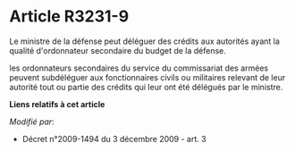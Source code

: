 # Article R3231-9

Le ministre de la défense peut déléguer des crédits aux autorités ayant la qualité d'ordonnateur secondaire du budget de la
défense.

les ordonnateurs secondaires du service du commissariat des armées peuvent subdéléguer aux fonctionnaires civils ou
militaires relevant de leur autorité tout ou partie des crédits qui leur ont été délégués par le ministre.

**Liens relatifs à cet article**

_Modifié par_:

  - Décret n°2009-1494 du 3 décembre 2009 - art. 3
